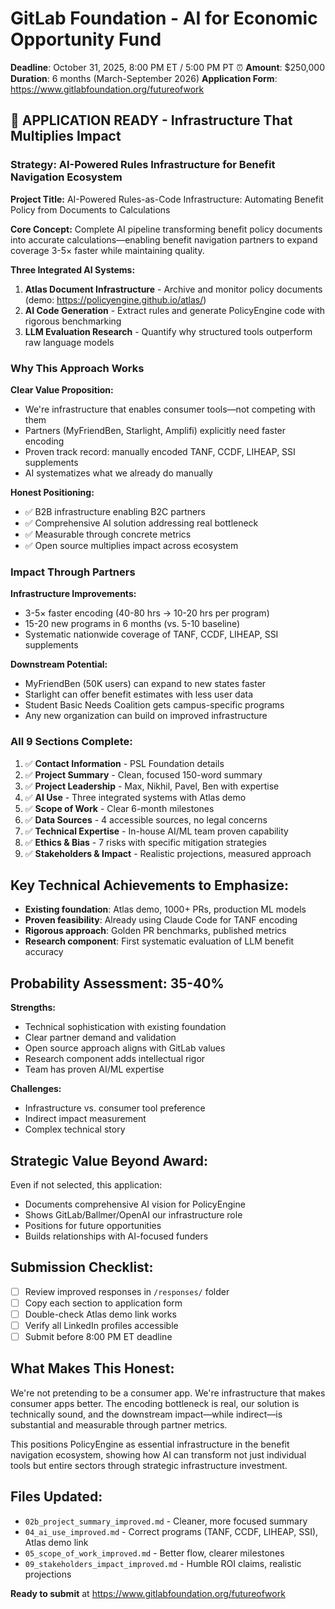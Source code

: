 # GitLab Foundation - AI for Economic Opportunity Fund

**Deadline**: October 31, 2025, 8:00 PM ET / 5:00 PM PT ⏰
**Amount**: $250,000
**Duration**: 6 months (March-September 2026)
**Application Form**: https://www.gitlabfoundation.org/futureofwork

## 🎯 APPLICATION READY - Infrastructure That Multiplies Impact

### Strategy: AI-Powered Rules Infrastructure for Benefit Navigation Ecosystem

**Project Title:**
AI-Powered Rules-as-Code Infrastructure: Automating Benefit Policy from Documents to Calculations

**Core Concept:**
Complete AI pipeline transforming benefit policy documents into accurate calculations—enabling benefit navigation partners to expand coverage 3-5× faster while maintaining quality.

**Three Integrated AI Systems:**
1. **Atlas Document Infrastructure** - Archive and monitor policy documents (demo: https://policyengine.github.io/atlas/)
2. **AI Code Generation** - Extract rules and generate PolicyEngine code with rigorous benchmarking
3. **LLM Evaluation Research** - Quantify why structured tools outperform raw language models

### Why This Approach Works

**Clear Value Proposition:**
- We're infrastructure that enables consumer tools—not competing with them
- Partners (MyFriendBen, Starlight, Amplifi) explicitly need faster encoding
- Proven track record: manually encoded TANF, CCDF, LIHEAP, SSI supplements
- AI systematizes what we already do manually

**Honest Positioning:**
- ✅ B2B infrastructure enabling B2C partners
- ✅ Comprehensive AI solution addressing real bottleneck
- ✅ Measurable through concrete metrics
- ✅ Open source multiplies impact across ecosystem

### Impact Through Partners

**Infrastructure Improvements:**
- 3-5× faster encoding (40-80 hrs → 10-20 hrs per program)
- 15-20 new programs in 6 months (vs. 5-10 baseline)
- Systematic nationwide coverage of TANF, CCDF, LIHEAP, SSI supplements

**Downstream Potential:**
- MyFriendBen (50K users) can expand to new states faster
- Starlight can offer benefit estimates with less user data
- Student Basic Needs Coalition gets campus-specific programs
- Any new organization can build on improved infrastructure

### All 9 Sections Complete:

1. ✅ **Contact Information** - PSL Foundation details
2. ✅ **Project Summary** - Clean, focused 150-word summary
3. ✅ **Project Leadership** - Max, Nikhil, Pavel, Ben with expertise
4. ✅ **AI Use** - Three integrated systems with Atlas demo
5. ✅ **Scope of Work** - Clear 6-month milestones
6. ✅ **Data Sources** - 4 accessible sources, no legal concerns
7. ✅ **Technical Expertise** - In-house AI/ML team proven capability
8. ✅ **Ethics & Bias** - 7 risks with specific mitigation strategies
9. ✅ **Stakeholders & Impact** - Realistic projections, measured approach

## Key Technical Achievements to Emphasize:

- **Existing foundation**: Atlas demo, 1000+ PRs, production ML models
- **Proven feasibility**: Already using Claude Code for TANF encoding
- **Rigorous approach**: Golden PR benchmarks, published metrics
- **Research component**: First systematic evaluation of LLM benefit accuracy

## Probability Assessment: 35-40%

**Strengths:**
- Technical sophistication with existing foundation
- Clear partner demand and validation
- Open source approach aligns with GitLab values
- Research component adds intellectual rigor
- Team has proven AI/ML expertise

**Challenges:**
- Infrastructure vs. consumer tool preference
- Indirect impact measurement
- Complex technical story

## Strategic Value Beyond Award:

Even if not selected, this application:
- Documents comprehensive AI vision for PolicyEngine
- Shows GitLab/Ballmer/OpenAI our infrastructure role
- Positions for future opportunities
- Builds relationships with AI-focused funders

## Submission Checklist:

- [ ] Review improved responses in `/responses/` folder
- [ ] Copy each section to application form
- [ ] Double-check Atlas demo link works
- [ ] Verify all LinkedIn profiles accessible
- [ ] Submit before 8:00 PM ET deadline

## What Makes This Honest:

We're not pretending to be a consumer app. We're infrastructure that makes consumer apps better. The encoding bottleneck is real, our solution is technically sound, and the downstream impact—while indirect—is substantial and measurable through partner metrics.

This positions PolicyEngine as essential infrastructure in the benefit navigation ecosystem, showing how AI can transform not just individual tools but entire sectors through strategic infrastructure investment.

## Files Updated:
- `02b_project_summary_improved.md` - Cleaner, more focused summary
- `04_ai_use_improved.md` - Correct programs (TANF, CCDF, LIHEAP, SSI), Atlas demo link
- `05_scope_of_work_improved.md` - Better flow, clearer milestones
- `09_stakeholders_impact_improved.md` - Humble ROI claims, realistic projections

**Ready to submit** at https://www.gitlabfoundation.org/futureofwork